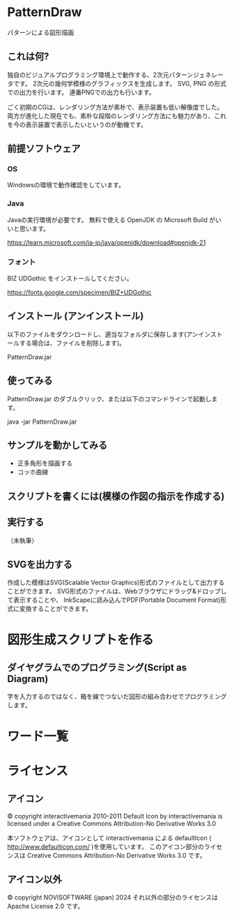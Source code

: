 # PatternDraw
パターンによる図形描画

## これは何?
独自のビジュアルプログラミング環境上で動作する、2次元パターンジェネレータです。
2次元の幾何学模様のグラフィックスを生成します。
SVG, PNG の形式での出力を行います。
連番PNGでの出力も行います。

ごく初期のCGは、レンダリング方法が素朴で、表示装置も低い解像度でした。
両方が進化した現在でも、素朴な段階のレンダリング方法にも魅力があり、これを今の表示装置で表示したいというのが動機です。

## 前提ソフトウェア

### OS
Windowsの環境で動作確認をしています。

### Java
Javaの実行環境が必要です。
無料で使える OpenJDK の Microsoft Build がいいと思います。

https://learn.microsoft.com/ja-jp/java/openjdk/download#openjdk-21

### フォント
BIZ UDGothic をインストールしてください。

https://fonts.google.com/specimen/BIZ+UDGothic

## インストール (アンインストール)

以下のファイルをダウンロードし、適当なフォルダに保存します(アンインストールする場合は、ファイルを削除します)。

PatternDraw.jar


## 使ってみる

PatternDraw.jar のダブルクリック、または以下のコマンドラインで起動します。

java -jar PatternDraw.jar


## サンプルを動かしてみる

- 正多角形を描画する
- コッホ曲線

## スクリプトを書くには(模様の作図の指示を作成する)

## 実行する
（未執筆）

## SVGを出力する
作成した模様はSVG(Scalable Vector Graphics)形式のファイルとして出力することができます。
SVG形式のファイルは、Webブラウザにドラッグ&ドロップして表示することや、
InkScapeに読み込んでPDF(Portable Document Format)形式に変換することができます。

# 図形生成スクリプトを作る
## ダイヤグラムでのプログラミング(Script as Diagram)
字を入力するのではなく、箱を線でつないだ図形の組み合わせでプログラミングします。



# ワード一覧
##

# ライセンス
## アイコン
© copyright interactivemania 2010-2011
Default Icon by interactivemania is licensed under a Creative Commons Attribution-No Derivative Works 3.0

本ソフトウェアは、アイコンとして interactivemania による defaultIcon ( http://www.defaulticon.com/ )を使用しています。
このアイコン部分のライセンスは Creative Commons Attribution-No Derivative Works 3.0 です。

## アイコン以外
© copyright NOVISOFTWARE (japan) 2024
それ以外の部分のライセンスは Apache License 2.0 です。

